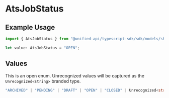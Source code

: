 # AtsJobStatus

## Example Usage

```typescript
import { AtsJobStatus } from "@unified-api/typescript-sdk/sdk/models/shared";

let value: AtsJobStatus = "OPEN";
```

## Values

This is an open enum. Unrecognized values will be captured as the `Unrecognized<string>` branded type.

```typescript
"ARCHIVED" | "PENDING" | "DRAFT" | "OPEN" | "CLOSED" | Unrecognized<string>
```